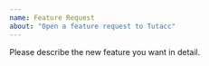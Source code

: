 ```yaml
---
name: Feature Request
about: "Open a feature request to Tutacc"
---
```


Please describe the new feature you want in detail.
